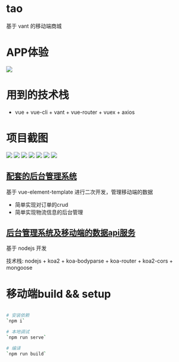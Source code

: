 # tao

基于 vant 的移动端商城

# APP体验
![](https://s1.ax1x.com/2020/05/20/Y7Qf0g.png)

# 用到的技术栈

- vue + vue-cli + vant + vue-router + vuex + axios

# 项目截图
![](https://s1.ax1x.com/2020/04/15/JC5Plq.png)
![](https://s1.ax1x.com/2020/04/15/JC5i60.png)
![](https://s1.ax1x.com/2020/04/15/JC5pfs.png)
![](https://s1.ax1x.com/2020/04/15/JC5SYj.png)
![](https://s1.ax1x.com/2020/04/15/JC4zkQ.png)
![](https://s1.ax1x.com/2020/04/15/JC4vTg.png)
![](https://s1.ax1x.com/2020/04/15/JC4Xm8.png)

## [配套的后台管理系统](https://github.com/Chester-Chen/tao-admin)

基于 vue-element-template 进行二次开发，管理移动端的数据

- 简单实现对订单的crud
- 简单实现物流信息的后台管理

## [后台管理系统及移动端的数据api服务](https://github.com/Chester-Chen/tao-interface)

基于 nodejs 开发

技术栈: nodejs + koa2 + koa-bodyparse + koa-router + koa2-cors + mongoose


# 移动端build && setup

```bash

# 安装依赖
`npm i`

# 本地调试
`npm run serve`

# 编译
`npm run build`

```
